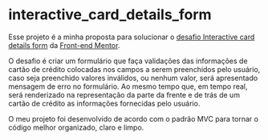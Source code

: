 # interactive_card_details_form


Esse projeto é a minha proposta para solucionar o [desafio Interactive card details form](https://www.frontendmentor.io/challenges/interactive-card-details-form-XpS8cKZDWw) da [Front-end Mentor](https://www.frontendmentor.io/home).

O desafio é criar um formulário que faça validações das informações de cartão de crédito colocadas nos campos a serem preenchidos pelo usuário, caso seja preenchido valores inválidos, ou nenhum valor, será apresentado mensagem de erro no formulário. Ao mesmo tempo que, em tempo real, será renderizado na representação da  parte da frente e de trás de um cartão de crédito as informações fornecidas pelo usuário.

O meu projeto foi desenvolvido de acordo com o padrão MVC para tornar o código melhor organizado, claro e limpo.
